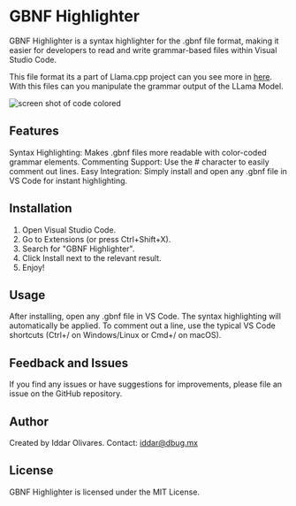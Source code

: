 # GBNF Highlighter

GBNF Highlighter is a syntax highlighter for the .gbnf file format, making it easier for developers to read and write grammar-based files within Visual Studio Code.

This file format its a part of Llama.cpp project can you see more in [here](https://github.com/ggerganov/llama.cpp/pull/2991). With this files can you manipulate the grammar output of the LLama Model.

![screen shot of code colored](https://raw.githubusercontent.com/iddar/gbnf-highlighter/main/preview.png)

## Features

Syntax Highlighting: Makes .gbnf files more readable with color-coded grammar elements.
Commenting Support: Use the # character to easily comment out lines.
Easy Integration: Simply install and open any .gbnf file in VS Code for instant highlighting.

## Installation

1. Open Visual Studio Code.
2. Go to Extensions (or press Ctrl+Shift+X).
3. Search for "GBNF Highlighter".
4. Click Install next to the relevant result.
5. Enjoy!

## Usage

After installing, open any .gbnf file in VS Code. The syntax highlighting will automatically be applied. To comment out a line, use the typical VS Code shortcuts (Ctrl+/ on Windows/Linux or Cmd+/ on macOS).

## Feedback and Issues

If you find any issues or have suggestions for improvements, please file an issue on the GitHub repository.

## Author

Created by Iddar Olivares. Contact: iddar@dbug.mx

## License

GBNF Highlighter is licensed under the MIT License.
